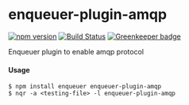 # enqueuer-plugin-amqp
[![npm version](https://badge.fury.io/js/enqueuer-plugin-amqp.svg)](https://badge.fury.io/js/enqueuer-plugin-amqp) [![Build Status](https://travis-ci.org/lopidio/enqueuer-plugin-amqp.svg?branch=master)](https://travis-ci.org/lopidio/enqueuer-plugin-amqp) [![Greenkeeper badge](https://badges.greenkeeper.io/lopidio/enqueuer-plugin-amqp.svg)](https://greenkeeper.io/)

Enqueuer plugin to enable amqp protocol
#### Usage
    $ npm install enqueuer enqueuer-plugin-amqp
    $ nqr -a <testing-file> -l enqueuer-plugin-amqp
